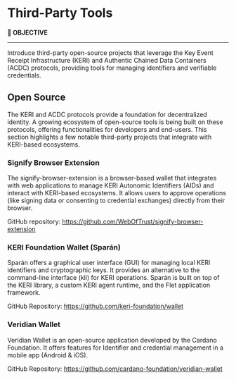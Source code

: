 # Third-Party Tools

<div class="alert alert-primary">
<b>🎯 OBJECTIVE</b><hr>
Introduce third-party open-source projects that leverage the Key Event Receipt Infrastructure (KERI) and Authentic Chained Data Containers (ACDC) protocols, providing tools for managing identifiers and verifiable credentials.
</div>

## Open Source

The KERI and ACDC protocols provide a foundation for decentralized identity. A growing ecosystem of open-source tools is being built on these protocols, offering functionalities for developers and end-users. This section highlights a few notable third-party projects that integrate with KERI-based ecosystems.

### Signify Browser Extension

The signify-browser-extension is a browser-based wallet that integrates with web applications to manage KERI Autonomic Identifiers (AIDs) and interact with KERI-based ecosystems. It allows users to approve operations (like signing data or consenting to credential exchanges) directly from their browser.

GitHub repository: https://github.com/WebOfTrust/signify-browser-extension

### KERI Foundation Wallet (Sparán)

Sparán offers a graphical user interface (GUI) for managing local KERI identifiers and cryptographic keys. It provides an alternative to the command-line interface (kli) for KERI operations. Sparán is built on top of the KERI library, a custom KERI agent runtime, and the Flet application framework.

GitHub Repository: https://github.com/keri-foundation/wallet

### Veridian Wallet

Veridian Wallet is an open-source application developed by the Cardano Foundation. It offers features for Identifier and credential management in a mobile app  (Android & iOS).

GitHub Repository: https://github.com/cardano-foundation/veridian-wallet
